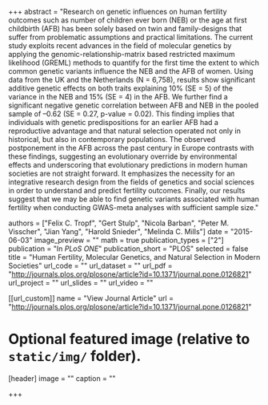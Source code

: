 +++
abstract = "Research on genetic influences on human fertility outcomes such as number of children ever born (NEB) or the age at first childbirth (AFB) has been solely based on twin and family-designs that suffer from problematic assumptions and practical limitations. The current study exploits recent advances in the field of molecular genetics by applying the genomic-relationship-matrix based restricted maximum likelihood (GREML) methods to quantify for the first time the extent to which common genetic variants influence the NEB and the AFB of women. Using data from the UK and the Netherlands (N = 6,758), results show significant additive genetic effects on both traits explaining 10% (SE = 5) of the variance in the NEB and 15% (SE = 4) in the AFB. We further find a significant negative genetic correlation between AFB and NEB in the pooled sample of –0.62 (SE = 0.27, p-value = 0.02). This finding implies that individuals with genetic predispositions for an earlier AFB had a reproductive advantage and that natural selection operated not only in historical, but also in contemporary populations. The observed postponement in the AFB across the past century in Europe contrasts with these findings, suggesting an evolutionary override by environmental effects and underscoring that evolutionary predictions in modern human societies are not straight forward. It emphasizes the necessity for an integrative research design from the fields of genetics and social sciences in order to understand and predict fertility outcomes. Finally, our results suggest that we may be able to find genetic variants associated with human fertility when conducting GWAS-meta analyses with sufficient sample size."

authors = ["Felix C. Tropf", "Gert Stulp", "Nicola Barban", "Peter M. Visscher", "Jian Yang", "Harold Snieder", "Melinda C. Mills"]
date = "2015-06-03"
image_preview = ""
math = true
publication_types = ["2"]
publication = "In *PLoS ONE*"
publication_short = "PLOS"
selected = false
title = "Human Fertility, Molecular Genetics, and Natural Selection in Modern Societies"
url_code = ""
url_dataset = ""
url_pdf = "http://journals.plos.org/plosone/article?id=10.1371/journal.pone.0126821"
url_project = ""
url_slides = ""
url_video = ""

[[url_custom]]
name = "View Journal Article"
url = "http://journals.plos.org/plosone/article?id=10.1371/journal.pone.0126821"

# Optional featured image (relative to `static/img/` folder).
[header]
image = ""
caption = ""

+++
